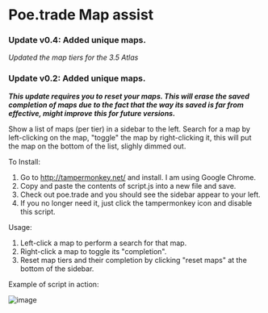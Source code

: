 

# Poe.trade Map assist

### Update v0.4: Added unique maps. 
_Updated the map tiers for the 3.5 Atlas_

### Update v0.2: Added unique maps. 
_**This update requires you to reset your maps.  This will erase the saved completion of maps due to the fact that the way its saved is far from effective, might improve this for future versions.**_




Show a list of maps (per tier) in a sidebar to the left. Search for a map by left-clicking on the map, "toggle" the map by right-clicking it, this will put the map on the bottom of the list, slighly dimmed out.

To Install:

1)  Go to http://tampermonkey.net/ and install.  I am using Google Chrome.
2)  Copy and paste the contents of script.js into a new file and save.
3)  Check out poe.trade and you should see the sidebar appear to your left.
4)  If you no longer need it, just click the tampermonkey icon and disable this script.

Usage:

1)  Left-click a map to perform a search for that map.
2)  Right-click a map to toggle its "completion".
3)  Reset map tiers and their completion by clicking "reset maps" at the bottom of the sidebar.


Example of script in action:

![image](https://user-images.githubusercontent.com/6486458/45162452-54552880-b1ee-11e8-85d3-9de310a6ab37.png)

